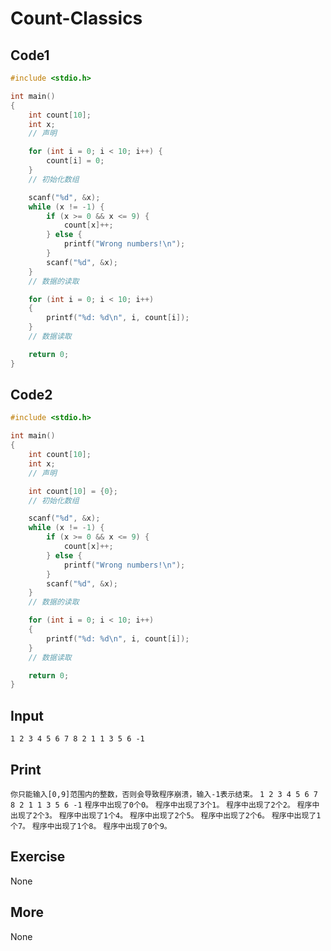 # Count-Classics

## Code1

```C
#include <stdio.h>

int main()
{
	int count[10];
	int x;
	// 声明

	for (int i = 0; i < 10; i++) {
		count[i] = 0;
	}
	// 初始化数组

	scanf("%d", &x);
	while (x != -1) {
		if (x >= 0 && x <= 9) {
			count[x]++;
		} else {
			printf("Wrong numbers!\n");
		}
		scanf("%d", &x);
	}
	// 数据的读取

	for (int i = 0; i < 10; i++)
	{
		printf("%d: %d\n", i, count[i]);
	}
	// 数据读取

	return 0;
}
```

## Code2

```c
#include <stdio.h>

int main()
{
	int count[10];
	int x;
	// 声明

	int count[10] = {0};
	// 初始化数组

	scanf("%d", &x);
	while (x != -1) {
		if (x >= 0 && x <= 9) {
			count[x]++;
		} else {
			printf("Wrong numbers!\n");
		}
		scanf("%d", &x);
	}
	// 数据的读取

	for (int i = 0; i < 10; i++)
	{
		printf("%d: %d\n", i, count[i]);
	}
	// 数据读取

	return 0;
}
```

## Input

`1 2 3 4 5 6 7 8 2 1 1 3 5 6 -1`

## Print

`你只能输入[0,9]范围内的整数，否则会导致程序崩溃，输入-1表示结束。`
`1 2 3 4 5 6 7 8 2 1 1 3 5 6 -1`
`程序中出现了0个0。`
`程序中出现了3个1。`
`程序中出现了2个2。`
`程序中出现了2个3。`
`程序中出现了1个4。`
`程序中出现了2个5。`
`程序中出现了2个6。`
`程序中出现了1个7。`
`程序中出现了1个8。`
`程序中出现了0个9。`

## Exercise

None

## More

None

